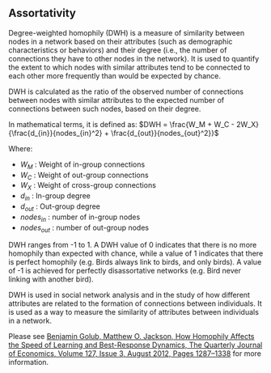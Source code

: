 ## Assortativity

Degree-weighted homophily (DWH) is a measure of similarity between nodes in a
network based on their attributes (such as demographic characteristics or
behaviors) and their degree (i.e., the number of connections they have to other
nodes in the network). It is used to quantify the extent to which nodes with
similar attributes tend to be connected to each other more frequently than
would be expected by chance.

DWH is calculated as the ratio of the observed number of connections between
nodes with similar attributes to the expected number of connections between
such nodes, based on their degree.

In mathematical terms, it is defined as:
$DWH = \frac{W_M + W_C - 2W_X}{\frac{d_{in}}{nodes_{in}^2} + \frac{d_{out}}{nodes_{out}^2}}$

Where:

- $W_M$ : Weight of in-group connections
- $W_C$ : Weight of out-group connections
- $W_X$ : Weight of cross-group connections
- $d_{in}$ : In-group degree
- $d_{out}$ : Out-group degree
- $nodes_{in}$ : number of in-group nodes
- $nodes_{out}$ : number of out-group nodes

DWH ranges from -1 to 1. A DWH value of 0 indicates that there is no more homophily than expected with chance, while a value of 1
indicates that there is perfect homophily (e.g. Birds always link to birds, and only birds). A value of -1 is achieved for perfectly disassortative networks (e.g. Bird never linking with another bird).

DWH is used in social network analysis and in the study of how different
attributes are related to the formation of connections between individuals. It
is used as a way to measure the similarity of attributes between individuals in
a network.

Please see [Benjamin Golub, Matthew O. Jackson, How Homophily Affects the Speed of Learning and Best-Response Dynamics, The Quarterly Journal of Economics, Volume 127, Issue 3, August 2012, Pages 1287–1338](https://arxiv.org/abs/0811.4013) for more information.
